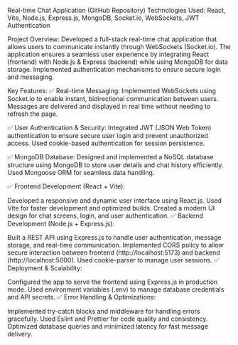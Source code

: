 Real-time Chat Application (GitHub Repository)
Technologies Used: React, Vite, Node.js, Express.js, MongoDB, Socket.io, WebSockets, JWT Authentication

Project Overview:
Developed a full-stack real-time chat application that allows users to communicate instantly through WebSockets (Socket.io). The application ensures a seamless user experience by integrating React (frontend) with Node.js & Express (backend) while using MongoDB for data storage. Implemented authentication mechanisms to ensure secure login and messaging.

Key Features:
✅ Real-time Messaging: Implemented WebSockets using Socket.io to enable instant, bidirectional communication between users. Messages are delivered and displayed in real time without needing to refresh the page.

✅ User Authentication & Security: Integrated JWT (JSON Web Token) authentication to ensure secure user login and prevent unauthorized access. Used cookie-based authentication for session persistence.

✅ MongoDB Database: Designed and implemented a NoSQL database structure using MongoDB to store user details and chat history efficiently. Used Mongoose ORM for seamless data handling.

✅ Frontend Development (React + Vite):

Developed a responsive and dynamic user interface using React.js.
Used Vite for faster development and optimized builds.
Created a modern UI design for chat screens, login, and user authentication.
✅ Backend Development (Node.js + Express.js):

Built a REST API using Express.js to handle user authentication, message storage, and real-time communication.
Implemented CORS policy to allow secure interaction between frontend (http://localhost:5173) and backend (http://localhost:5000).
Used cookie-parser to manage user sessions.
✅ Deployment & Scalability:

Configured the app to serve the frontend using Express.js in production mode.
Used environment variables (.env) to manage database credentials and API secrets.
✅ Error Handling & Optimizations:

Implemented try-catch blocks and middleware for handling errors gracefully.
Used Eslint and Prettier for code quality and consistency.
Optimized database queries and minimized latency for fast message delivery.
